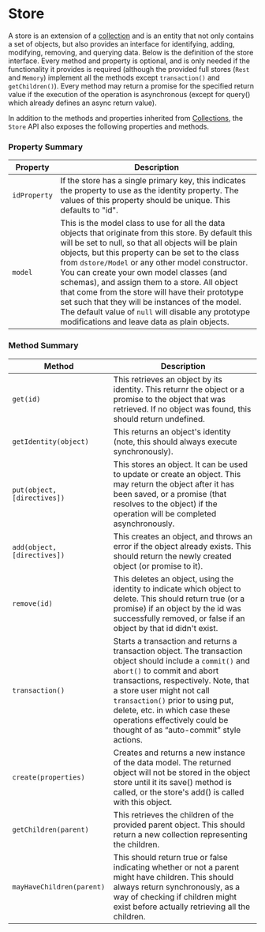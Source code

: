 # Store

A store is an extension of a [collection](./Collection.md) and is an entity that not only contains a set of objects, but also provides an interface for identifying, adding, modifying, removing, and querying data. Below is the definition of the store interface. Every method and property is optional, and is only needed if the functionality it provides is required (although the provided full stores (`Rest` and `Memory`) implement all the methods except `transaction()` and `getChildren()`). Every method may return a promise for the specified return value if the execution of the operation is asynchronous (except for query() which already defines an async return value).

In addition to the methods and properties inherited from [Collections](./Collection.md), the `Store` API also exposes the following properties and methods.

### Property Summary

Property | Description
-------- | -----------
`idProperty` | If the store has a single primary key, this indicates the property to use as the identity property. The values of this property should be unique. This defaults to "id".
`model` | This is the model class to use for all the data objects that originate from this store. By default this will be set to null, so that all objects will be plain objects, but this property can be set to the class from `dstore/Model` or any other model constructor. You can create your own model classes (and schemas), and assign them to a store. All object that come from the store will have their prototype set such that they will be instances of the model. The default value of `null` will disable any prototype modifications and leave data as plain objects.

### Method Summary

Method | Description
------ | -------------
`get(id)` | This retrieves an object by its identity. This returnr the object or a promise to the object that was retrieved. If no object was found, this should return undefined.
`getIdentity(object)` | This returns an object's identity (note, this should always execute synchronously).
`put(object, [directives])` | This stores an object. It can be used to update or create an object. This may return the object after it has been saved, or a promise (that resolves to the object) if the operation will be completed asynchronously.
`add(object, [directives])` | This creates an object, and throws an error if the object already exists. This should return the newly created object (or promise to it).
`remove(id)` | This deletes an object, using the identity to indicate which object to delete. This should return true (or a promise) if an object by the id was successfully removed, or false if an object by that id didn't exist.
`transaction()` | Starts a transaction and returns a transaction object. The transaction object should include a `commit()` and `abort()` to commit and abort transactions, respectively. Note, that a store user might not call `transaction()` prior to using put, delete, etc. in which case these operations effectively could be thought of as “auto-commit” style actions. 
`create(properties)` | Creates and returns a new instance of the data model. The returned object will not be stored in the object store until it its save() method is called, or the store's add() is called with this object.
`getChildren(parent)` | This retrieves the children of the provided parent object. This should return a new collection representing the children.
`mayHaveChildren(parent)` | This should return true or false indicating whether or not a parent might have children. This should always return synchronously, as a way of checking if children might exist before actually retrieving all the children.
